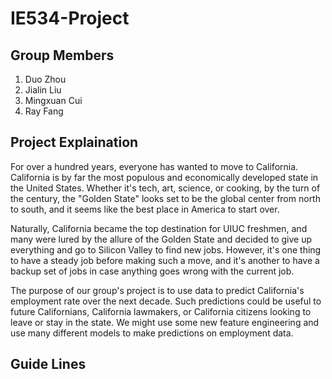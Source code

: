 # IE534-Project

## Group Members

1. Duo Zhou	
2. Jialin Liu	
3. Mingxuan Cui
4. Ray Fang	

## Project Explaination

For over a hundred years, everyone has wanted to move to California. California is by far the most populous and economically developed state in the United States. Whether it's tech, art, science, or cooking, by the turn of the century, the "Golden State" looks set to be the global center from north to south, and it seems like the best place in America to start over.

Naturally, California became the top destination for UIUC freshmen, and many were lured by the allure of the Golden State and decided to give up everything and go to Silicon Valley to find new jobs. However, it's one thing to have a steady job before making such a move, and it's another to have a backup set of jobs in case anything goes wrong with the current job.

The purpose of our group's project is to use data to predict California's employment rate over the next decade. Such predictions could be useful to future Californians, California lawmakers, or California citizens looking to leave or stay in the state. We might use some new feature engineering and use many different models to make predictions on employment data.

## Guide Lines


